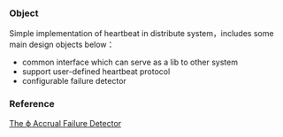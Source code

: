 ### Object
Simple implementation of heartbeat in distribute system，includes some main design objects below：
 - common interface which can serve as a lib to other system
 - support user-defined heartbeat protocol
 - configurable failure detector
 
### Reference
[The ϕ Accrual Failure Detector](http://citeseerx.ist.psu.edu/viewdoc/download?doi=10.1.1.80.7427&rep=rep1&type=pdf)